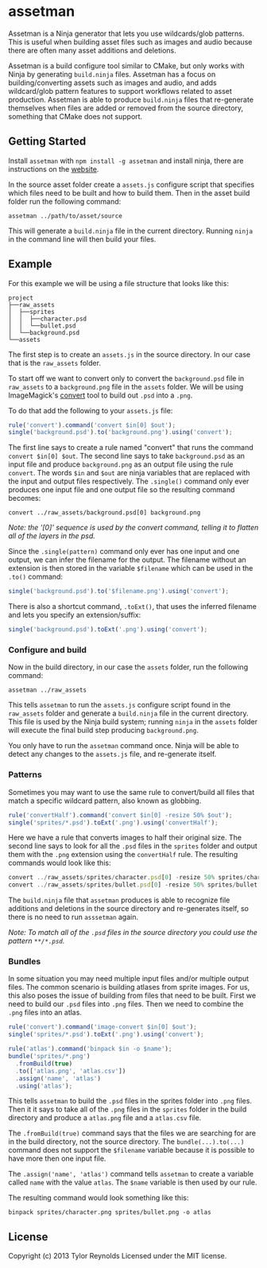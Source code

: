 # assetman

Assetman is a Ninja generator that lets you use wildcards/glob patterns. This is
useful when building asset files such as images and audio because there are often
many asset additions and deletions.

Assetman is a build configure tool similar to CMake, but only works with Ninja
by generating `build.ninja` files. Assetman has a focus on building/converting
assets such as images and audio, and adds wildcard/glob pattern features to 
support workflows related to asset production. Assetman is able to produce
`build.ninja` files that re-generate themselves when files are added or removed
from the source directory, something that CMake does not support.

## Getting Started

Install `assetman` with `npm install -g assetman` and install ninja, there are
instructions on the [website](http://martine.github.io/ninja/).

In the source asset folder create a `assets.js` configure script that specifies
which files need to be built and how to build them. Then in the asset build
folder run the following command:

```
assetman ../path/to/asset/source
```

This will generate a `build.ninja` file in the current directory. Running `ninja`
in the command line will then build your files.

## Example

For this example we will be using a file structure that looks like this:

```
project
├──raw_assets
│  ├──sprites
│  │  ├──character.psd
│  │  └──bullet.psd
│  └──background.psd
└──assets
```

The first step is to create an `assets.js` in the source directory. In our case
that is the `raw_assets` folder.

To start off we want to convert only to convert the `background.psd` file in
`raw_assets` to a `background.png` file in the `assets` folder. We will be using
ImageMagick's [convert](http://www.imagemagick.org/script/convert.php) tool to 
build out `.psd` into a `.png`.

To do that add the following to your `assets.js` file:

```js
rule('convert').command('convert $in[0] $out');
single('background.psd').to('background.png').using('convert');
```

The first line says to create a rule named "convert" that runs the command
`convert $in[0] $out`. The second line says to take `background.psd` as an
input file and produce `background.png` as an output file using the rule
`convert`. The words `$in` and `$out` are ninja variables that are replaced
with the input and output files respectively. The `.single()` command only ever
produces one input file and one output file so the resulting command becomes:

```
convert ../raw_assets/background.psd[0] background.png
```

*Note: the '[0]' sequence is used by the convert command, telling it to flatten all of the layers in the psd.*

Since the `.single(pattern)` command only ever has one input and one output, we 
can infer the filename for the output. The filename without an extension is then
stored in the variable `$filename` which can be used in the `.to()` command:

```js
single('background.psd').to('$filename.png').using('convert');
```

There is also a shortcut command, `.toExt()`, that uses the inferred filename 
and lets you specify an extension/suffix:

```js
single('background.psd').toExt('.png').using('convert');
```

### Configure and build

Now in the build directory, in our case the `assets` folder, run the following
command:

```
assetman ../raw_assets
```

This tells `assetman` to run the `assets.js` configure script found in the 
`raw_assets` folder and generate a `build.ninja` file in the current directory.
This file is used by the Ninja build system; running `ninja` in the `assets`
folder will execute the final build step producing `background.png`.

You only have to run the `assetman` command once. Ninja will be able to detect
any changes to the `assets.js` file, and re-generate itself.

### Patterns

Sometimes you may want to use the same rule to convert/build all files that
match a specific wildcard pattern, also known as globbing.

```js
rule('convertHalf').command('convert $in[0] -resize 50% $out');
single('sprites/*.psd').toExt('.png').using('convertHalf');
```

Here we have a rule that converts images to half their original size. The second
line says to look for all the `.psd` files in the `sprites` folder and output 
them with the `.png` extension using the `convertHalf` rule. The resulting
commands would look like this:

```js
convert ../raw_assets/sprites/character.psd[0] -resize 50% sprites/character.png
convert ../raw_assets/sprites/bullet.psd[0] -resize 50% sprites/bullet.png
```

The `build.ninja` file that `assetman` produces is able to recognize file additions
and deletions in the source directory and re-generates itself, so there is no
need to run `asssetman` again.

*Note: To match all of the `.psd` files in the source directory you could use the pattern `**/*.psd`.*

### Bundles

In some situation you may need multiple input files and/or multiple output files.
The common scenario is building atlases from sprite images. For us, this also
poses the issue of building from files that need to be built. First we need to
build our `.psd` files into `.png` files. Then we need to combine the `.png` files
into an atlas.

```js
rule('convert').command('image-convert $in[0] $out');
single('sprites/*.psd').toExt('.png').using('convert');

rule('atlas').command('binpack $in -o $name');
bundle('sprites/*.png')
  .fromBuild(true)
  .to(['atlas.png', 'atlas.csv'])
  .assign('name', 'atlas')
  .using('atlas');
```

This tells `assetman` to build the `.psd` files in the sprites folder into `.png`
files. Then it it says to take all of the `.png` files in the `sprites` folder
in the build directory and produce a `atlas.png` file and a `atlas.csv` file.

The `.fromBuild(true)` command says that the files we are searching for are in
the build directory, not the source directory. The `bundle(...).to(...)` command
does not support the `$filename` variable because it is possible to have more
then one input file.

The `.assign('name', 'atlas')` command tells `assetman` to create a variable
called `name` with the value `atlas`. The `$name` variable is then used by
our rule.

The resulting command would look something like this:

```
binpack sprites/character.png sprites/bullet.png -o atlas
```

## License
Copyright (c) 2013 Tylor Reynolds
Licensed under the MIT license.
